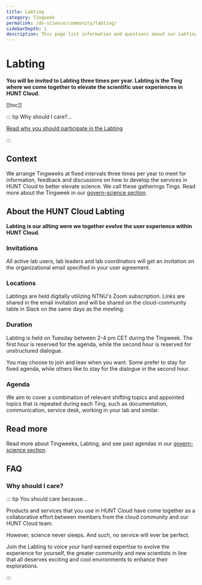 ```yaml
---
title: Labting
category: Tingweek
permalink: /do-science/community/labting/
sidebarDepth: 1
description: This page list information and questions about our Labting.
---
```


# Labting

**You will be invited to Labting three times per year. Labting is the Ting where we come together to elevate the scientific user experiences in HUNT Cloud.** 

[[toc]]


::: tip Why should I care?... 

[Read why you should participate in the Labting](#why-should-i-care)

:::


## Context

We arrange Tingweeks at fixed intervals three times per year to meet for information, feedback and discussions on how to develop the services in HUNT Cloud to better elevate science. We call these gatherings Tings. Read more about the Tingweek in our [govern-science section](/govern-science/tingweek/). 

## About the HUNT Cloud Labting

**Labting is our allting were we together evolve the user experience within HUNT Cloud**. 

### Invitations

All active lab users, lab leaders and lab coordinators will get an invitation on the organizational email specified in your user agreement.

### Locations

Labtings are held digitally utilizing NTNU's Zoom subscription. Links are shared in the email invitation and will be shared on the cloud-community table in Slack on the same days as the meeting. 

### Duration

Labting is held on Tuesday between 2-4 pm CET during the Tingweek. The first hour is reserved for the agenda, while the second hour is reserved for unstructured dialogue. 

You may choose to join and leav when you want. Some prefer to stay for fixed agenda, while others like to stay for the dialogue in the second hour.

### Agenda

We aim to cover a combination of relevant shifting topics and appointed topics that is repeated during each Ting, such as documentation, communication, service desk, working in your lab and similar.

## Read more

Read more about Tingweeks, Labting, and see past agendas in our [govern-science section](/govern-science/tingweek/).

## FAQ

### Why should I care? 

::: tip You should care because... 

Products and services that you use in HUNT Cloud have come together as a collaborative effort between members from the cloud community and our HUNT Cloud team.

However, science never sleeps. And such, no service will ever be perfect. 

Join the Labting to voice your hard earned expertise to evolve the experience for yourself, the greater community and new scientists in line that all deserves exciting and cool environments to enhance their explorations.

::: 


